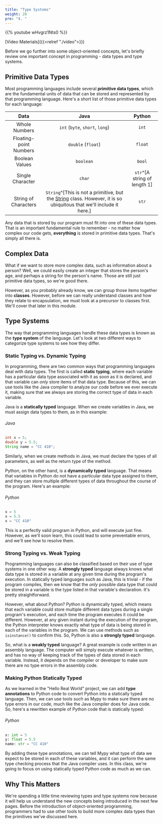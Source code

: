 ```yaml
---
title: "Type Systems"
weight: 20
pre: "4. "
---
```


{{% youtube wHvgrz1Nts0 %}}

[Video Materials]({{<relref "./video">}})

Before we go further into some object-oriented concepts, let's briefly review one important concept in programming - data types and type systems.

## Primitive Data Types

Most programming languages include several **primitive data types**, which are the fundamental units of data that can be stored and represented by that programming language. Here's a short list of those primitive data types for each language:

| Data | Java | Python | 
|:----:|:----:|:------:|
| Whole Numbers | `int` (`byte`, `short`, `long`) | `int` |
| Floating-point Numbers | `double` (`float`) | `float` | 
| Boolean Values | `boolean` | `bool` |
| Single Character | `char` | `str`^[A string of length 1] |
| String of Characters | `String`^[This is not a primitive, but the [String](https://docs.oracle.com/javase/8/docs/api/java/lang/String.html) class. However, it is so ubiquitous that we'll include it here.] | `str`|

Any data that is stored by our program must fit into one of these data types. That is an important fundamental rule to remember - no matter how complex our code gets, **everything** is stored in primitive data types. That's simply all there is.

## Complex Data

What if we want to store more complex data, such as information about a person? Well, we could easily create an integer that stores the person's age, and perhaps a string for the person's name. Those are still just primitive data types, so we're good there. 

However, as you probably already know, we can group those items together into **classes**. However, before we can really understand classes and how they relate to encapsulation, we must look at a precursor to classes first. We'll cover that later in this module.

## Type Systems

The way that programming languages handle these data types is known as the **type system** of the language. Let's look at two different ways to categorize type systems to see how they differ.

### Static Typing vs. Dynamic Typing

In programming, there are two common ways that programming languages deal with data types. The first is called **static typing**, where each variable has a particular data type associated with it as soon as it is declared, and that variable can _only_ store items of that data type. Because of this, we can use tools like the Java compiler to analyze our code before we ever execute it, making sure that we always are storing the correct type of data in each variable.

Java is a **statically typed** language. When we create variables in Java, we must assign data types to them, as in this example:

###### Java 

```java
int x = 5;
double y = 5.5;
String name = "CC 410";
```

Similarly, when we create methods in Java, we must declare the types of all parameters, as well as the return type of the method.

Python, on the other hand, is a **dynamically typed** language. That means that variables in Python do not have a particular data type assigned to them, and they can store multiple different types of data throughout the course of the program. Here's an example:

###### Python

```python
x = 5
x = 5.5
x = "CC 410"
```

This is a perfectly valid program in Python, and will execute just fine. However, as we'll soon learn, this could lead to some preventable errors, and we'll see how to resolve them.

### Strong Typing vs. Weak Typing

Programming languages can also be classified based on their use of type systems in one other way. A **strongly typed** language always knows what data type is stored in a variable at any given time during the program's execution. In statically typed languages such as Java, this is trivial - if the program compiles, then we know that the _only_ possible data type that could be stored in a variable is the type listed in that variable's declaration. It's pretty straightforward.

However, what about Python? Python is dynamically typed, which means that each variable could store multiple different data types during a single program's execution, and each time the program executes it could be different. However, at any given instant during the execution of the program, the Python interpreter knows exactly what type of data is being stored in each of the variables in the program. We can use methods such as `isinstance()` to confirm this. So, Python is also a **strongly typed** language. 

So, what is a **weakly typed** language? A great example is code written in an assembly language. The computer will simply execute whatever is written, and has no way of keeping track of the types of data stored in each variable. Instead, it depends on the compiler or developer to make sure there are no type errors in the assembly code. 

### Making Python Statically Typed

As we learned in the "Hello Real World" project, we can add **type annotations** to Python code to convert Python into a statically typed language. Then, we can use tools such as Mypy to make sure there are no type errors in our code, much like the Java compiler does for Java code. So, here's a rewritten example of Python code that is statically typed:

###### Python

```python
x: int = 5
y: float = 5.5
name: str = "CC 410"
```

By adding these type annotations, we can tell Mypy what type of data we expect to be stored in each of these variables, and it can perform the same type checking process that the Java compiler uses. In this class, we're going to focus on using statically typed Python code as much as we can. 

## Why This Matters

We're spending a little time reviewing types and type systems now because it will help us understand the new concepts being introduced in the next few pages. Before the introduction of object-oriented programming, programmers had to use other tools to build more complex data types than the primitives we've discussed here. 
